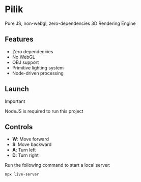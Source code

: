 # Pilik

Pure JS, non-webgl, zero-dependencies 3D Rendering Engine

## Features
- Zero dependencies
- No WebGL
- OBJ support
- Primitive lighting system
- Node-driven processing

## Launch
> [!IMPORTANT]
> NodeJS is required to run this project

## Controls
- **W**: Move forward
- **S**: Move backward
- **A**: Turn left
- **D**: Turn right

Run the following command to start a local server:
```bash
npx live-server
```
